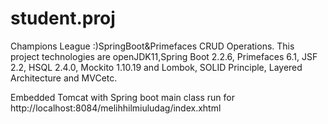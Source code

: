 # student.proj
Champions League :)SpringBoot&Primefaces CRUD Operations.  This project technologies are openJDK11,Spring Boot 2.2.6, Primefaces 6.1, JSF 2.2, HSQL  2.4.0, Mockito 1.10.19 and Lombok, SOLID Principle,  Layered Architecture and MVCetc.



Embedded Tomcat with
Spring boot main class run for http://localhost:8084/melihhilmiuludag/index.xhtml

